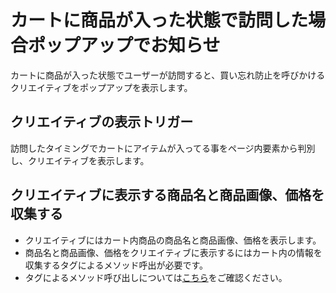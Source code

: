 # カートに商品が入った状態で訪問した場合ポップアップでお知らせ

カートに商品が入った状態でユーザーが訪問すると、買い忘れ防止を呼びかけるクリエイティブをポップアップを表示します。

## クリエイティブの表示トリガー
訪問したタイミングでカートにアイテムが入ってる事をページ内要素から判別し、クリエイティブを表示します。

## クリエイティブに表示する商品名と商品画像、価格を収集する
* クリエイティブにはカート内商品の商品名と商品画像、価格を表示します。
* 商品名と商品画像、価格をクリエイティブに表示するにはカート内の情報を収集するタグによるメソッド呼出が必要です。
* タグによるメソッド呼び出しについては[こちら](/ja/js-sdk/track-cart.md)をご確認ください。




